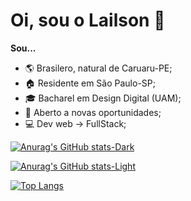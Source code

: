# Oi, sou o Lailson 🖖

**Sou...**

<div style={display: inline;}>
    <ul>
        <li>🌎 Brasilero, natural de Caruaru-PE;</li>
        <li>🏠 Residente em São Paulo-SP;</li>
        <li>🎓 Bacharel em Design Digital (UAM);</li>
        <li>💼 Aberto a novas oportunidades;</li>
        <li>💻 Dev web -> FullStack;</li>
    </ul>

[![Anurag's GitHub stats-Dark](https://github-readme-stats.vercel.app/api?username=Lailson19&count_private=true&show_icons=true&card_width=100px&theme=github_dark#gh-dark-mode-only)](https://github.com/Lailson19/Lailson19#gh-dark-mode-only)

[![Anurag's GitHub stats-Light](https://github-readme-stats.vercel.app/api?username=Lailson19&count_private=true&show_icons=true&theme=default#gh-light-mode-only)](https://github.com/Lailson19/Lailson19#gh-dark-mode-only#gh-light-mode-only)

[![Top Langs](https://github-readme-stats.vercel.app/api/top-langs/?username=lailson19&count_private=true&show_icons=true&card_width=100px&theme=github_dark#gh-dark-mode-only)](https://github.com/Lailson19/Lailson19#gh-dark-mode-only)
</div>


